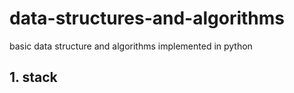 # data-structures-and-algorithms
basic data structure and algorithms implemented in python 
## 1. stack
